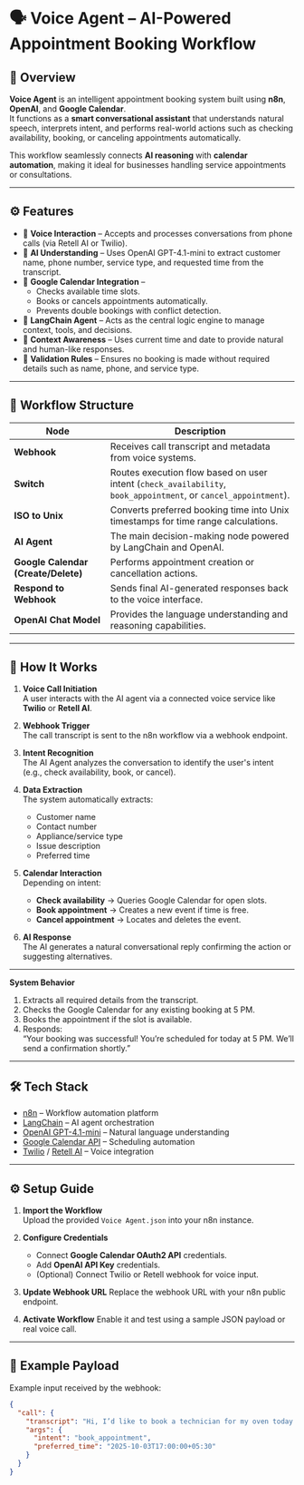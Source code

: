 # 🗣️ Voice Agent – AI-Powered Appointment Booking Workflow

## 📌 Overview
**Voice Agent** is an intelligent appointment booking system built using **n8n**, **OpenAI**, and **Google Calendar**.  
It functions as a **smart conversational assistant** that understands natural speech, interprets intent, and performs real-world actions such as checking availability, booking, or canceling appointments automatically.

This workflow seamlessly connects **AI reasoning** with **calendar automation**, making it ideal for businesses handling service appointments or consultations.

---

## ⚙️ Features

- 🎤 **Voice Interaction** – Accepts and processes conversations from phone calls (via Retell AI or Twilio).
- 🧠 **AI Understanding** – Uses OpenAI GPT-4.1-mini to extract customer name, phone number, service type, and requested time from the transcript.
- 📅 **Google Calendar Integration** –  
  - Checks available time slots.  
  - Books or cancels appointments automatically.  
  - Prevents double bookings with conflict detection.
- 🤖 **LangChain Agent** – Acts as the central logic engine to manage context, tools, and decisions.
- 🧭 **Context Awareness** – Uses current time and date to provide natural and human-like responses.
- 🛑 **Validation Rules** – Ensures no booking is made without required details such as name, phone, and service type.

---

## 🧩 Workflow Structure

| Node | Description |
|------|--------------|
| **Webhook** | Receives call transcript and metadata from voice systems. |
| **Switch** | Routes execution flow based on user intent (`check_availability`, `book_appointment`, or `cancel_appointment`). |
| **ISO to Unix** | Converts preferred booking time into Unix timestamps for time range calculations. |
| **AI Agent** | The main decision-making node powered by LangChain and OpenAI. |
| **Google Calendar (Create/Delete)** | Performs appointment creation or cancellation actions. |
| **Respond to Webhook** | Sends final AI-generated responses back to the voice interface. |
| **OpenAI Chat Model** | Provides the language understanding and reasoning capabilities. |

---

## 🚀 How It Works

1. **Voice Call Initiation**  
   A user interacts with the AI agent via a connected voice service like **Twilio** or **Retell AI**.

2. **Webhook Trigger**  
   The call transcript is sent to the n8n workflow via a webhook endpoint.

3. **Intent Recognition**  
   The AI Agent analyzes the conversation to identify the user's intent (e.g., check availability, book, or cancel).

4. **Data Extraction**  
   The system automatically extracts:
   - Customer name  
   - Contact number  
   - Appliance/service type  
   - Issue description  
   - Preferred time

5. **Calendar Interaction**  
   Depending on intent:
   - **Check availability** → Queries Google Calendar for open slots.  
   - **Book appointment** → Creates a new event if time is free.  
   - **Cancel appointment** → Locates and deletes the event.

6. **AI Response**  
   The AI generates a natural conversational reply confirming the action or suggesting alternatives.

---


**System Behavior**
1. Extracts all required details from the transcript.  
2. Checks the Google Calendar for any existing booking at 5 PM.  
3. Books the appointment if the slot is available.  
4. Responds:  
   “Your booking was successful! You’re scheduled for today at 5 PM. We’ll send a confirmation shortly.”

---

## 🛠️ Tech Stack

- [n8n](https://n8n.io/) – Workflow automation platform  
- [LangChain](https://www.langchain.com/) – AI agent orchestration  
- [OpenAI GPT-4.1-mini](https://platform.openai.com/) – Natural language understanding  
- [Google Calendar API](https://developers.google.com/calendar) – Scheduling automation  
- [Twilio](https://www.twilio.com/) / [Retell AI](https://www.retellai.com/) – Voice integration

---

## ⚙️ Setup Guide

1. **Import the Workflow**  
   Upload the provided `Voice Agent.json` into your n8n instance.

2. **Configure Credentials**
   - Connect **Google Calendar OAuth2 API** credentials.
   - Add **OpenAI API Key** credentials.
   - (Optional) Connect Twilio or Retell webhook for voice input.

3. **Update Webhook URL**
   Replace the webhook URL with your n8n public endpoint.

4. **Activate Workflow**
   Enable it and test using a sample JSON payload or real voice call.

---

## 🧰 Example Payload
Example input received by the webhook:
```json
{
  "call": {
    "transcript": "Hi, I’d like to book a technician for my oven today at 5 PM. My name is John. My number is 224-668.",
    "args": {
      "intent": "book_appointment",
      "preferred_time": "2025-10-03T17:00:00+05:30"
    }
  }
}


